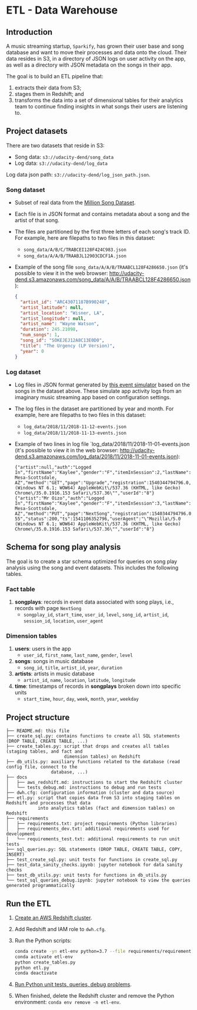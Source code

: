 # ETL - Data Warehouse

## Introduction

A music streaming startup, `Sparkify`, has grown their user base and song database and want to move
their processes and data onto the cloud. Their data resides in S3, in a directory of JSON logs on
user activity on the app, as well as a directory with JSON metadata on the songs in their app.

The goal is to build an ETL pipeline that:
1. extracts their data from S3;
1. stages them in Redshift; and
1. transforms the data into a set of dimensional tables for their analytics team to continue finding
insights in what songs their users are listening to.

## Project datasets

There are two datasets that reside in S3:
- Song data: `s3://udacity-dend/song_data`
- Log data: `s3://udacity-dend/log_data`

Log data json path: `s3://udacity-dend/log_json_path.json`.

### Song dataset

- Subset of real data from the [Million Song Dataset](https://labrosa.ee.columbia.edu/millionsong/).
- Each file is in JSON format and contains metadata about a song and the artist of that song.
- The files are partitioned by the first three letters of each song's track ID. For example, here
are filepaths to two files in this dataset:
  - `song_data/A/B/C/TRABCEI128F424C983.json`
  - `song_data/A/A/B/TRAABJL12903CDCF1A.json`
- Example of the song file `song_data/A/A/B/TRAABCL128F4286650.json` (it's possible to view it in
the web browser: <http://udacity-dend.s3.amazonaws.com/song_data/A/A/B/TRAABCL128F4286650.json>):

  ```json
  {
    "artist_id": "ARC43071187B990240",
    "artist_latitude": null,
    "artist_location": "Wisner, LA",
    "artist_longitude": null,
    "artist_name": "Wayne Watson",
    "duration": 245.21098,
    "num_songs": 1,
    "song_id": "SOKEJEJ12A8C13E0D0",
    "title": "The Urgency (LP Version)",
    "year": 0
  }
  ```

### Log dataset

- Log files in JSON format generated by [this event simulator](https://github.com/Interana/eventsim)
based on the songs in the dataset above. These simulate app activity logs from an imaginary music
streaming app based on configuration settings.
- The log files in the dataset are partitioned by year and month. For example, here are filepaths to
two files in this dataset:
  - `log_data/2018/11/2018-11-12-events.json`
  - `log_data/2018/11/2018-11-13-events.json`
- Example of two lines in log file `log_data/2018/11/2018-11-01-events.json (it's possible to view
it in the web browser: <http://udacity-dend.s3.amazonaws.com/log_data/2018/11/2018-11-01-events.json>):

  ```text
  {"artist":null,"auth":"Logged In","firstName":"Kaylee","gender":"F","itemInSession":2,"lastName":"Summers","length":null,"level":"free","location":"Phoenix-Mesa-Scottsdale, AZ","method":"GET","page":"Upgrade","registration":1540344794796.0,"sessionId":139,"song":null,"status":200,"ts":1541106132796,"userAgent":"\"Mozilla\/5.0 (Windows NT 6.1; WOW64) AppleWebKit\/537.36 (KHTML, like Gecko) Chrome\/35.0.1916.153 Safari\/537.36\"","userId":"8"}
  {"artist":"Mr Oizo","auth":"Logged In","firstName":"Kaylee","gender":"F","itemInSession":3,"lastName":"Summers","length":144.03873,"level":"free","location":"Phoenix-Mesa-Scottsdale, AZ","method":"PUT","page":"NextSong","registration":1540344794796.0,"sessionId":139,"song":"Flat 55","status":200,"ts":1541106352796,"userAgent":"\"Mozilla\/5.0 (Windows NT 6.1; WOW64) AppleWebKit\/537.36 (KHTML, like Gecko) Chrome\/35.0.1916.153 Safari\/537.36\"","userId":"8"}
  ```

## Schema for song play analysis

The goal is to create a star schema optimized for queries on song play analysis using the song and
event datasets. This includes the following tables.

### Fact table
1. **songplays**: records in event data associated with song plays, i.e., records with page `NextSong`
   - `songplay_id`, `start_time`, `user_id`, `level`, `song_id`, `artist_id`, `session_id`,
   `location`, `user_agent`

### Dimension tables
1. **users**: users in the app
   - `user_id`, `first_name`, `last_name`, `gender`, `level`
1. **songs**: songs in music database
   - `song_id`, `title`, `artist_id`, `year`, `duration`
1. **artists**: artists in music database
   - `artist_id`, `name`, `location`, `latitude`, `longitude`
1. **time**: timestamps of records in **songplays** broken down into specific units
   - `start_time`, `hour`, `day`, `week`, `month`, `year`, `weekday`

## Project structure

```text
├── README.md: this file
├── create_sql.py: contains functions to create all SQL statements (DROP TABLE, CREATE TABLE, ...)
├── create_tables.py: script that drops and creates all tables (staging tables, and fact and
                      dimension tables) on Redshift
├── db_utils.py: auxiliary functions related to the database (read config file, connect to the
                 database, ...)
├── docs
│   ├── aws_redshift.md: instructions to start the Redshift cluster
│   └── tests_debug.md: instructions to debug and run tests
├── dwh.cfg: configuration information (cluster and data source)
├── etl.py: script that copies data from S3 into staging tables on Redshift and processes that data
            into analytics tables (fact and dimension tables) on Redshift
├── requirements
│   ├── requirements.txt: project requirements (Python libraries)
│   ├── requirements_dev.txt: additional requirements used for development
│   └── requirements_test.txt: additional requirements to run unit tests
├── sql_queries.py: SQL statements (DROP TABLE, CREATE TABLE, COPY, INSERT)
├── test_create_sql.py: unit tests for functions in create_sql.py
├── test_data_sanity_checks.ipynb: jupyter notebook for data sanity checks
├── test_db_utils.py: unit tests for functions in db_utils.py
└── test_sql_queries_debug.ipynb: jupyter notebook to view the queries generated programmatically
```

## Run the ETL

1. [Create an AWS Redshift cluster](docs/aws_redshift.md).
1. Add Redshift and IAM role to `dwh.cfg`.
1. Run the Python scripts:

   ```bash
   conda create -yn etl-env python=3.7 --file requirements/requirements.txt
   conda activate etl-env
   python create_tables.py
   python etl.py
   conda deactivate
   ```

1. [Run Python unit tests, queries, debug problems](docs/tests_debug.md).
1. When finished, delete the Redshift cluster and remove the Python environment:
`conda env remove -n etl-env`.
